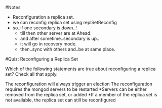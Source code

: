 #Notes 
- Reconfiguration a replica set.
 - we can reconfig replica set using replSetReconfig
 - so..if one secondary is down..!
   - till then other server are at Ahead.
   - and after sometime..secondary is up..
   - it will go in recovery mode.
   - then..sync with others and..be at same place.

#Quiz: Reconfiguring a Replica Set

Which of the following statements are true about reconfiguring a replica set? Check all that apply.

The reconfiguration will always trigger an election
The reconfiguration requires the mongod servers to be restarted
*Servers can be either removed from the replica set, or added
*If a member of the replica set is not available, the replica set can still be reconfigured 

